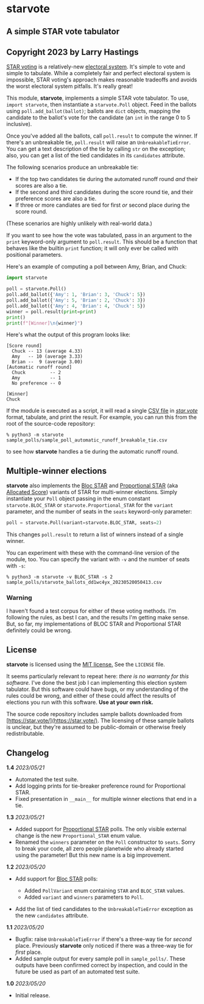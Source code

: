# starvote

## A simple STAR vote tabulator

## Copyright 2023 by Larry Hastings

[STAR voting](https://www.starvoting.org/) is a
relatively-new [electoral system](https://en.wikipedia.org/wiki/Electoral_system).
It's simple to vote and simple to tabulate.  While a completely fair and perfect
electoral system is impossible, STAR voting's approach makes reasonable tradeoffs
and avoids the worst electoral system pitfalls.  It's really great!

This module, **starvote**, implements a simple STAR vote tabulator.
To use, `import starvote`, then instantiate a `starvote.Poll` object.
Feed in the ballots using `poll.add_ballot(ballot)`; ballots are `dict` objects,
mapping the candidate to the ballot's vote for the candidate
(an `int` in the range 0 to 5 inclusive).

Once you've added all the ballots, call `poll.result` to compute the winner.
If there's an unbreakable tie, `poll.result` will raise an
`UnbreakableTieError`.  You can get a text description of the tie by calling
`str` on the exception; also, you can get a list of the tied candidates
in its `candidates` attribute.

The following scenarios produce an unbreakable tie:

* If the top two candidates tie during the automated runoff round
  *and* their scores are also a tie.
* If the second and third candidates during the score round tie,
  and their preference scores are also a tie.
* If three or more candiates are tied for first *or* second place
  during the score round.

(These scenarios are highly unlikely with real-world data.)

If you want to see how the vote was tabulated, pass in an argument
to the `print` keyword-only argument to `poll.result`.  This should
be a function that behaves like the builtin `print` function; it
will only ever be called with positional parameters.

Here's an example of computing a poll between Amy, Brian, and Chuck:

```Python
import starvote

poll = starvote.Poll()
poll.add_ballot({'Amy': 1, 'Brian': 3, 'Chuck': 5})
poll.add_ballot({'Amy': 5, 'Brian': 2, 'Chuck': 3})
poll.add_ballot({'Amy': 4, 'Brian': 4, 'Chuck': 5})
winner = poll.result(print=print)
print()
print(f"[Winner]\n{winner}")
```

Here's what the output of this program looks like:

```
[Score round]
  Chuck -- 13 (average 4.33)
  Amy   -- 10 (average 3.33)
  Brian --  9 (average 3.00)
[Automatic runoff round]
  Chuck         -- 2
  Amy           -- 1
  No preference -- 0

[Winner]
Chuck
```

If the module is executed as a script, it will read a single
[CSV file](https://en.wikipedia.org/wiki/Comma-separated_values)
in [*star.vote*](https://star.vote/) format, tabulate, and print
the result.  For example, you can run this from the root of the
source-code repository:

```
% python3 -m starvote sample_polls/sample_poll_automatic_runoff_breakable_tie.csv
```

to see how **starvote** handles a tie during the automatic runoff round.

## Multiple-winner elections

**starvote** also implements the
[Bloc STAR](https://www.starvoting.org/multi_winner)
and
[Proportional STAR](https://www.starvoting.org/star-pr)
(aka [Allocated Score](https://electowiki.org/wiki/Allocated_Score))
variants of STAR for multi-winner elections.  Simply
instantiate your `Poll` object passing in the enum constant
`starvote.BLOC_STAR` or `starvote.Proportional_STAR`
for the `variant` parameter, and the number of seats in
the `seats` keyword-only parameter:

```Python
poll = starvote.Poll(variant=starvote.BLOC_STAR, seats=2)
```

This changes `poll.result` to return a list of winners instead
of a single winner.

You can experiment with these with the command-line version of the
module, too.  You can specify the variant with `-v` and the
number of seats with `-s`:

```
% python3 -m starvote -v BLOC_STAR -s 2 sample_polls/starvote_ballots_dd1wc4yx_20230520050413.csv
```

### Warning

I haven't found a test corpus for either of these voting methods.
I'm following the rules, as best I can, and the results I'm getting
make sense.  But, so far, my implementations of BLOC STAR
and Proportional STAR definitely could be wrong.

## License

**starvote** is licensed using the
[MIT license.](https://opensource.org/license/mit/)
See the `LICENSE` file.

It seems particularly relevant to repeat here:
*there is no warranty for this software.*
I've done the best job I can implementing this election system
tabulator.  But this software could have bugs,
or my understanding of the rules could be wrong,
and either of these could affect the results of elections
you run with this software.
**Use at your own risk.**

The source code repository includes sample ballots downloaded from
[https://star.vote/](https://star.vote/).  The licensing of these
sample ballots is unclear, but they're assumed to be public-domain
or otherwise freely redistributable.

## Changelog

**1.4** *2023/05/21*

* Automated the test suite.
* Add logging prints for tie-breaker preference round
  for Proportional STAR.
* Fixed presentation in `__main__` for multiple winner
  elections that end in a tie.

**1.3** *2023/05/21*

* Added support for
  [Proportional STAR](https://www.starvoting.org/star-pr)
  polls.  The only visible external change is the new
  `Proportional_STAR` enum value.
* Renamed the `winners` parameter on the `Poll` constructor to `seats`.
  Sorry to break your code, all zero people planetwide who already started
  using the parameter!  But this new name is a big improvement.

**1.2** *2023/05/20*

* Add support for [Bloc STAR](https://www.starvoting.org/multi_winner)
  polls:

  * Added `PollVariant` enum containing `STAR` and `BLOC_STAR` values.
  * Added `variant` and `winners` parameters to `Poll`.

* Add the list of tied candidates to the `UnbreakableTieError`
  exception as the new `candidates` attribute.

**1.1** *2023/05/20*

* Bugfix: raise `UnbreakableTieError` if there's a three-way
  tie for *second* place.  Previously **starvote** only noticed
  if there was a three-way tie for *first* place.
* Added sample output for every sample poll in `sample_polls/`.
  These outputs have been confirmed correct by inspection, and
  could in the future be used as part of an automated test suite.

**1.0** *2023/05/20*

* Initial release.
